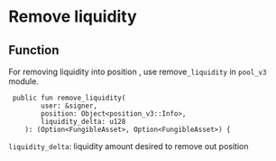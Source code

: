 # Remove liquidity

## Function

For removing liquidity into position , use remove`_liquidity` in `pool_v3` module.

```
 public fun remove_liquidity(
        user: &signer,
        position: Object<position_v3::Info>,
        liquidity_delta: u128
    ): (Option<FungibleAsset>, Option<FungibleAsset>) {
```

`liquidity_delta`: liquidity amount desired to remove out position
